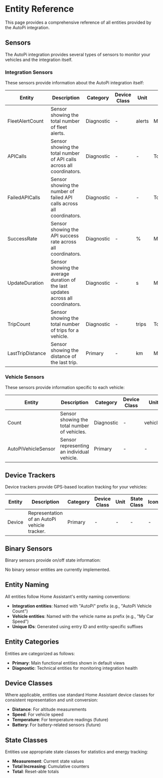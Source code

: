 # Entity Reference

This page provides a comprehensive reference of all entities provided by the AutoPi integration.

## Sensors

The AutoPi integration provides several types of sensors to monitor your vehicles and the integration itself.

### Integration Sensors

These sensors provide information about the AutoPi integration itself:

| Entity | Description | Category | Device Class | Unit | State Class | Icon |
|--------|-------------|----------|--------------|------|-------------|------|
| FleetAlertCount | Sensor showing the total number of fleet alerts. | Diagnostic | - | alerts | Measurement | mdi:alert |
| APICalls | Sensor showing the total number of API calls across all coordinators. | Diagnostic | - | - | Total_Increasing | mdi:api |
| FailedAPICalls | Sensor showing the number of failed API calls across all coordinators. | Diagnostic | - | - | Total_Increasing | mdi:alert-circle |
| SuccessRate | Sensor showing the API success rate across all coordinators. | Diagnostic | - | % | Measurement | mdi:percent |
| UpdateDuration | Sensor showing the average duration of the last updates across all coordinators. | Diagnostic | - | s | Measurement | mdi:timer |
| TripCount | Sensor showing the total number of trips for a vehicle. | Diagnostic | - | trips | Total | mdi:map-marker-distance |
| LastTripDistance | Sensor showing the distance of the last trip. | Primary | - | km | Measurement | mdi:road-variant |

### Vehicle Sensors

These sensors provide information specific to each vehicle:

| Entity | Description | Category | Device Class | Unit | State Class | Icon |
|--------|-------------|----------|--------------|------|-------------|------|
| Count | Sensor showing the total number of vehicles. | Diagnostic | - | vehicles | Measurement | mdi:car-multiple |
| AutoPiVehicleSensor | Sensor representing an individual vehicle. | Primary | - | - | - | mdi:car |

## Device Trackers

Device trackers provide GPS-based location tracking for your vehicles:

| Entity | Description | Category | Device Class | Unit | State Class | Icon |
|--------|-------------|----------|--------------|------|-------------|------|
| Device | Representation of an AutoPi vehicle tracker. | Primary | - | - | - | - |

## Binary Sensors

Binary sensors provide on/off state information:

No binary sensor entities are currently implemented.

## Entity Naming

All entities follow Home Assistant's entity naming conventions:

- **Integration entities**: Named with "AutoPi" prefix (e.g., "AutoPi Vehicle Count")
- **Vehicle entities**: Named with the vehicle name as prefix (e.g., "My Car Speed")
- **Unique IDs**: Generated using entry ID and entity-specific suffixes

## Entity Categories

Entities are categorized as follows:

- **Primary**: Main functional entities shown in default views
- **Diagnostic**: Technical entities for monitoring integration health

## Device Classes

Where applicable, entities use standard Home Assistant device classes for consistent representation and unit conversion:

- **Distance**: For altitude measurements
- **Speed**: For vehicle speed
- **Temperature**: For temperature readings (future)
- **Battery**: For battery-related sensors (future)

## State Classes

Entities use appropriate state classes for statistics and energy tracking:

- **Measurement**: Current state values
- **Total Increasing**: Cumulative counters
- **Total**: Reset-able totals

